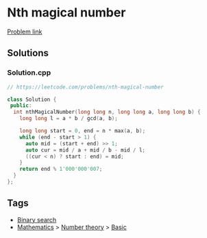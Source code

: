 # Nth magical number

[Problem link](https://leetcode.com/problems/nth-magical-number)

## Solutions


### Solution.cpp
```cpp
// https://leetcode.com/problems/nth-magical-number

class Solution {
 public:
  int nthMagicalNumber(long long n, long long a, long long b) {
    long long l = a * b / gcd(a, b);

    long long start = 0, end = n * max(a, b);
    while (end - start > 1) {
      auto mid = (start + end) >> 1;
      auto cur = mid / a + mid / b - mid / l;
      ((cur < n) ? start : end) = mid;
    }
    return end % 1'000'000'007;
  }
};
```
## Tags

* [Binary search](/Collections/binary-search.md#binary-search)
* [Mathematics](/Collections/mathematics.md#mathematics) > [Number theory](/Collections/mathematics.md#number-theory) > [Basic](/Collections/mathematics.md#basic)
